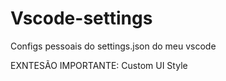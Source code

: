 # Vscode-settings
Configs pessoais do settings.json do meu vscode

EXNTESÃO IMPORTANTE: Custom UI Style
